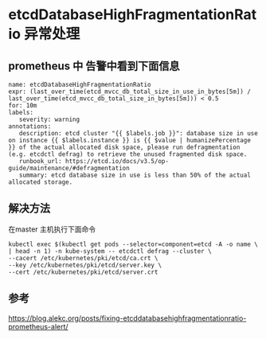 # etcdDatabaseHighFragmentationRatio 异常处理

## prometheus 中 告警中看到下面信息

```
name: etcdDatabaseHighFragmentationRatio
expr: (last_over_time(etcd_mvcc_db_total_size_in_use_in_bytes[5m]) / last_over_time(etcd_mvcc_db_total_size_in_bytes[5m])) < 0.5
for: 10m
labels:
   severity: warning
annotations:
   description: etcd cluster "{{ $labels.job }}": database size in use on instance {{ $labels.instance }} is {{ $value | humanizePercentage }} of the actual allocated disk space, please run defragmentation (e.g. etcdctl defrag) to retrieve the unused fragmented disk space.
   runbook_url: https://etcd.io/docs/v3.5/op-guide/maintenance/#defragmentation
   summary: etcd database size in use is less than 50% of the actual allocated storage.
```

## 解决方法

在master 主机执行下面命令

```
kubectl exec $(kubectl get pods --selector=component=etcd -A -o name \
| head -n 1) -n kube-system -- etcdctl defrag --cluster \
--cacert /etc/kubernetes/pki/etcd/ca.crt \
--key /etc/kubernetes/pki/etcd/server.key \
--cert /etc/kubernetes/pki/etcd/server.crt

```

## 参考

https://blog.alekc.org/posts/fixing-etcddatabasehighfragmentationratio-prometheus-alert/